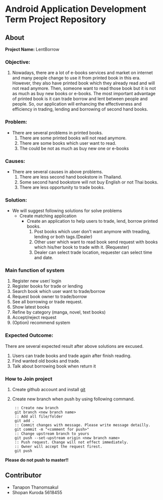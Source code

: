 # Android Application Development Term Project Repository
## About
**Project Name:** LentBorrow

### Objective:
1. Nowadays, there are a lot of e-books services and market on internet and many people change to use it from printed book in this era. However, they also have printed book which they already read and will not read anymore. Then, someone want to read those book but it is not as much as buy new books or e-books. The most important advantage of printed book is it can trade borrow and lent between people and people. So, our application will enhancing the effectiveness and efficiency in trading, lending and borrowing of second hand books. 

### Problem:
 - There are several problems in printed books.
    1. There are some printed books will not read anymore.
    2. There are some books which user want to read.
    3. The could be not as much as buy new one or e-books

### Causes:
 - There are several causes in above problems.
    1.	There are less second hand bookstore in Thailand.
    2.	Some second hand bookstore will not buy English or not Thai books.
    3.	There are less opportunity to trade books.

### Solution:
 - We will suggest following solutions for solve problems
    - Create matching application
        - Create an application to help users to trade, lend, borrow printed books.
            1. Post books which user don’t want anymore with treading, lending or both tags.(Dealer)
            2. Other user which want to read book send request with books which his/her book to trade with it. (Requester)
            3. Dealer can select trade location, requester can select time and date.

### Main function of system

1. Register new user/ login
2. Register books for trade or lending
3. Search book which user want to trade/borrow
4. Request book owner to trade/borrow
5. See all borrowing or trade request.
6. Show latest books
7. Refine by category (manga, novel, text books)
8. Accept/reject request
9. (Option) recommend system

### Expected Outcome:

There are several expected result after above solutions are excused.
1.	Users can trade books and trade again after finish reading.
2.	Find wanted old books and trade.
3.	Talk about borrowing book when return it

### How to Join project
1. Create github account and install [git](https://git-scm.com/)
2. Create new branch when push by using following command.

        :: Create new branch
        git branch <new branch name>
        :: Add all file/folder
        git add .   
        :: Commit changes with message. Please write message detailly.
        git commit -m "<comment for push>"
        :: Change upstream branch to yours
        git push --set-upstream origin <new branch name>
        :: Push request. Change will not effect immediately.
        :: Owner will accept the request firest.
        git push

**Please do not push to master!!**

## Contributor
 - Tanapon Thanomsakul
 - Shopan Kuroda 5618455
